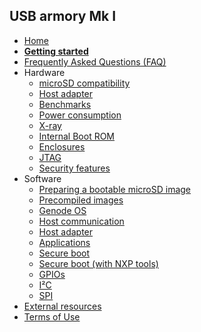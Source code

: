 ## USB armory Mk I

* [Home](https://github.com/inversepath/usbarmory/wiki)
* [**Getting started**](https://github.com/inversepath/usbarmory/wiki/Starting)
* [Frequently Asked Questions (FAQ)](https://github.com/inversepath/usbarmory/wiki/Frequently-Asked-Questions-(FAQ))
* Hardware
  * [microSD compatibility](https://github.com/inversepath/usbarmory/wiki/microSD-compatibility)
  * [Host adapter](https://github.com/inversepath/usbarmory/wiki/Host-adapter)
  * [Benchmarks](https://github.com/inversepath/usbarmory/wiki/Benchmarks)
  * [Power consumption](https://github.com/inversepath/usbarmory/wiki/Power-consumption)
  * [X-ray](https://github.com/inversepath/usbarmory/wiki/X-ray)
  * [Internal Boot ROM](https://github.com/inversepath/usbarmory/wiki/Internal-Boot-ROM)
  * [Enclosures](https://github.com/inversepath/usbarmory/wiki/Enclosures)
  * [JTAG](https://github.com/inversepath/usbarmory/wiki/JTAG)
  * [Security features](https://github.com/inversepath/usbarmory/wiki/Hardware-security-features)
* Software
  * [Preparing a bootable microSD image](https://github.com/inversepath/usbarmory/wiki/Preparing-a-bootable-microSD-image)
  * [Precompiled images](https://github.com/inversepath/usbarmory/wiki/Available-images)
  * [Genode OS](https://github.com/inversepath/usbarmory/wiki/Genode-OS)
  * [Host communication](https://github.com/inversepath/usbarmory/wiki/Host-communication)
  * [Host adapter](https://github.com/inversepath/usbarmory/wiki/Host-adapter)
  * [Applications](https://github.com/inversepath/usbarmory/wiki/Applications) 
  * [Secure boot](https://github.com/inversepath/usbarmory/wiki/Secure-boot)
  * [Secure boot (with NXP tools)](https://github.com/inversepath/usbarmory/wiki/Secure-boot-(with-NXP-tools))
  * [GPIOs](https://github.com/inversepath/usbarmory/wiki/GPIOs)
  * [I²C](https://github.com/inversepath/usbarmory/wiki/I2C)
  * [SPI](https://github.com/inversepath/usbarmory/wiki/SPI)
* [External resources](https://github.com/inversepath/usbarmory/wiki/External-resources)
* [Terms of Use](https://github.com/inversepath/usbarmory/wiki/Terms-of-Use)

 




